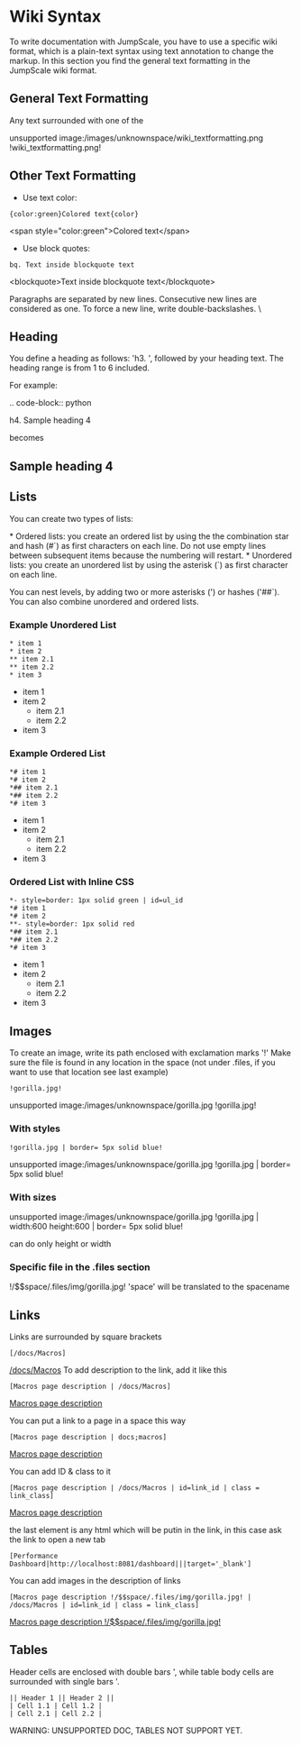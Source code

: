 Wiki Syntax
===========

To write documentation with JumpScale, you have to use a specific wiki
format, which is a plain-text syntax using text annotation to change the
markup. In this section you find the general text formatting in the
JumpScale wiki format.

General Text Formatting
-----------------------

Any text surrounded with one of the

unsupported image:/images/unknownspace/wiki\_textformatting.png
!wiki\_textformatting.png!

Other Text Formatting
---------------------

-   Use text color:

~~~~ {.sourceCode .python}
{color:green}Colored text{color}
~~~~

\<span style="color:green"\>Colored text\</span\>

-   Use block quotes:

~~~~ {.sourceCode .python}
bq. Text inside blockquote text
~~~~

\<blockquote\>Text inside blockquote text\</blockquote\>

Paragraphs are separated by new lines. Consecutive new lines are
considered as one. To force a new line, write double-backslashes. \\


Heading
-------


You define a heading as follows: 'h3. ', followed by your heading text. The heading range is from 1 to 6 included.

For example:




.. code-block:: python

  h4. Sample heading 4


becomes


Sample heading 4
----------------

Lists
-----


You can create two types of lists:


\* Ordered lists: you create an ordered list by using the the combination star and hash (\#\`)
as first characters on each line. Do not use empty lines between
subsequent items because the numbering will restart. \* Unordered lists:
you create an unordered list by using the asterisk
(\`) as first character on each line.


You can nest levels, by adding two or more asterisks (') or hashes
('\#\#\`). You can also combine unordered and ordered lists.

### Example Unordered List

~~~~ {.sourceCode .python}
* item 1
* item 2
** item 2.1
** item 2.2
* item 3
~~~~

-   item 1
-   item 2
    -   item 2.1
    -   item 2.2
-   item 3

### Example Ordered List

~~~~ {.sourceCode .python}
*# item 1
*# item 2
*## item 2.1
*## item 2.2
*# item 3
~~~~

-   item 1
-   item 2
    -   item 2.1
    -   item 2.2
-   item 3

### Ordered List with Inline CSS

~~~~ {.sourceCode .python}
*- style=border: 1px solid green | id=ul_id
*# item 1
*# item 2
**- style=border: 1px solid red
*## item 2.1
*## item 2.2
*# item 3
~~~~

-   item 1
-   item 2
    -   item 2.1
    -   item 2.2
-   item 3

Images
------

To create an image, write its path enclosed with exclamation marks '!'
Make sure the file is found in any location in the space (not under
.files, if you want to use that location see last example)

~~~~ {.sourceCode .python}
!gorilla.jpg!
~~~~

unsupported image:/images/unknownspace/gorilla.jpg !gorilla.jpg!

### With styles

~~~~ {.sourceCode .python}
!gorilla.jpg | border= 5px solid blue!
~~~~

unsupported image:/images/unknownspace/gorilla.jpg !gorilla.jpg |
border= 5px solid blue!

### With sizes

unsupported image:/images/unknownspace/gorilla.jpg !gorilla.jpg |
width:600 height:600 | border= 5px solid blue!

can do only height or width

### Specific file in the .files section

!/\$\$space/.files/img/gorilla.jpg! 'space' will be translated to the
spacename

Links
-----

Links are surrounded by square brackets

~~~~ {.sourceCode .python}
[/docs/Macros]
~~~~

[/docs/Macros](/docs/Macros) To add description to the link, add it like
this

~~~~ {.sourceCode .python}
[Macros page description | /docs/Macros]
~~~~

[Macros page description](/docs/Macros)

You can put a link to a page in a space this way

~~~~ {.sourceCode .python}
[Macros page description | docs;macros]
~~~~

[Macros page description](/docs/macros)

You can add ID & class to it

~~~~ {.sourceCode .python}
[Macros page description | /docs/Macros | id=link_id | class = link_class]
~~~~

[Macros page description](/docs/Macros)

the last element is any html which will be putin in the link, in this
case ask the link to open a new tab

~~~~ {.sourceCode .python}
[Performance Dashboard|http://localhost:8081/dashboard|||target='_blank']
~~~~

You can add images in the description of links

~~~~ {.sourceCode .python}
[Macros page description !/$$space/.files/img/gorilla.jpg! | /docs/Macros | id=link_id | class = link_class]
~~~~

[Macros page description
!/\$\$space/.files/img/gorilla.jpg!](/docs/Macros)

Tables
------

Header cells are enclosed with double bars
', while table body cells are surrounded with single bars '.

~~~~ {.sourceCode .python}
|| Header 1 || Header 2 ||
| Cell 1.1 | Cell 1.2 |
| Cell 2.1 | Cell 2.2 |
~~~~

WARNING: UNSUPPORTED DOC, TABLES NOT SUPPORT YET.
